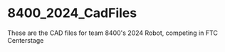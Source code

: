 # 8400_2024_CadFiles
These are the CAD files for team 8400's 2024 Robot, competing in FTC Centerstage
